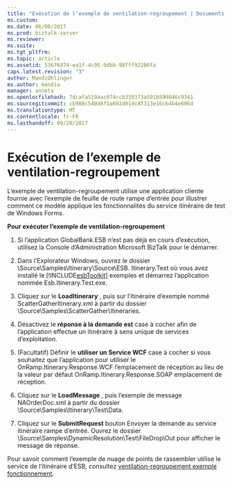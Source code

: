 ```yaml
---
title: "Exécution de l’exemple de ventilation-regroupement | Documents Microsoft"
ms.custom: 
ms.date: 06/08/2017
ms.prod: biztalk-server
ms.reviewer: 
ms.suite: 
ms.tgt_pltfrm: 
ms.topic: article
ms.assetid: 53676974-ea1f-4c95-9dbb-98fff92286fa
caps.latest.revision: "3"
author: MandiOhlinger
ms.author: mandia
manager: anneta
ms.openlocfilehash: 7dcafa519aac074ccb339373a591b590846c9341
ms.sourcegitcommit: cb908c540d8f1a692d01dc8f313e16cb4b4e696d
ms.translationtype: MT
ms.contentlocale: fr-FR
ms.lasthandoff: 09/20/2017
---
```

# <a name="running-the-scatter-gather-sample"></a>Exécution de l’exemple de ventilation-regroupement
L’exemple de ventilation-regroupement utilise une application cliente fournie avec l’exemple de feuille de route rampe d’entrée pour illustrer comment ce modèle applique les fonctionnalités du service itinéraire de test de Windows Forms.  
  
 **Pour exécuter l’exemple de ventilation-regroupement**  
  
1.  Si l’application GlobalBank.ESB n’est pas déjà en cours d’exécution, utilisez la Console d’Administration Microsoft BizTalk pour le démarrer.  
  
2.  Dans l’Explorateur Windows, ouvrez le dossier \Source\Samples\Itinerary\Source\ESB. Itinerary.Test où vous avez installé le [!INCLUDE[esbToolkit](../includes/esbtoolkit-md.md)] exemples et démarrez l’application nommée Esb.Itinerary.Test.exe.  
  
3.  Cliquez sur le **LoadItinerary** , puis sur l’itinéraire d’exemple nommé ScatterGatherItinerary.xml à partir du dossier \Source\Samples\ScatterGather\Itineraries.  
  
4.  Désactivez le **réponse à la demande est** case à cocher afin de l’application effectue un itinéraire à sens unique de services d’exploitation.  
  
5.  (Facultatif) Définir le **utiliser un Service WCF** case à cocher si vous souhaitez que l’application pour utiliser le OnRamp.Itinerary.Response.WCF l’emplacement de réception au lieu de la valeur par défaut OnRamp.Itinerary.Response.SOAP emplacement de réception.  
  
6.  Cliquez sur le **LoadMessage** , puis l’exemple de message NAOrderDoc.xml à partir du dossier \Source\Samples\Itinerary\Test\Data.  
  
7.  Cliquez sur le **SubmitRequest** bouton Envoyer la demande au service itinéraire rampe d’entrée. Ouvrez le dossier \Source\Samples\DynamicResolution\Test\FileDrop\Out pour afficher le message de réponse.  
  
 Pour savoir comment l’exemple de nuage de points de rassembler utilise le service de l’itinéraire d’ESB, consultez [ventilation-regroupement exemple fonctionnement](../esb-toolkit/how-the-scatter-gather-sample-works.md).